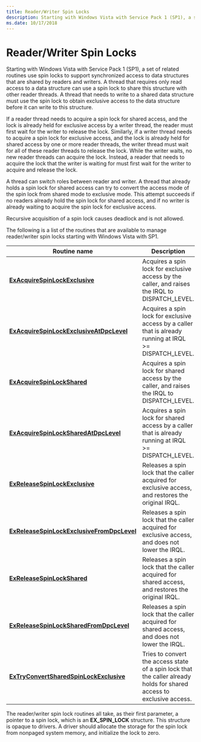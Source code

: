 ```yaml
---
title: Reader/Writer Spin Locks
description: Starting with Windows Vista with Service Pack 1 (SP1), a set of related routines use spin locks to support synchronized access to data structures that are shared by readers and writers.
ms.date: 10/17/2018
---
```


# Reader/Writer Spin Locks


Starting with Windows Vista with Service Pack 1 (SP1), a set of related routines use spin locks to support synchronized access to data structures that are shared by readers and writers. A thread that requires only read access to a data structure can use a spin lock to share this structure with other reader threads. A thread that needs to write to a shared data structure must use the spin lock to obtain exclusive access to the data structure before it can write to this structure.

If a reader thread needs to acquire a spin lock for shared access, and the lock is already held for exclusive access by a writer thread, the reader must first wait for the writer to release the lock. Similarly, if a writer thread needs to acquire a spin lock for exclusive access, and the lock is already held for shared access by one or more reader threads, the writer thread must wait for all of these reader threads to release the lock. While the writer waits, no new reader threads can acquire the lock. Instead, a reader that needs to acquire the lock that the writer is waiting for must first wait for the writer to acquire and release the lock.

A thread can switch roles between reader and writer. A thread that already holds a spin lock for shared access can try to convert the access mode of the spin lock from shared mode to exclusive mode. This attempt succeeds if no readers already hold the spin lock for shared access, and if no writer is already waiting to acquire the spin lock for exclusive access.

Recursive acquisition of a spin lock causes deadlock and is not allowed.

The following is a list of the routines that are available to manage reader/writer spin locks starting with Windows Vista with SP1.

| Routine name                                                                                | Description                                                                                                           |
|---------------------------------------------------------------------------------------------|-----------------------------------------------------------------------------------------------------------------------|
| [**ExAcquireSpinLockExclusive**](/previous-versions/windows/hardware/drivers/hh451007(v=vs.85))                         | Acquires a spin lock for exclusive access by the caller, and raises the IRQL to DISPATCH\_LEVEL.                      |
| [**ExAcquireSpinLockExclusiveAtDpcLevel**](/windows-hardware/drivers/ddi/wdm/nf-wdm-exacquirespinlockexclusiveatdpclevel)    | Acquires a spin lock for exclusive access by a caller that is already running at IRQL &gt;= DISPATCH\_LEVEL.          |
| [**ExAcquireSpinLockShared**](/previous-versions/windows/hardware/drivers/hh451053(v=vs.85))                               | Acquires a spin lock for shared access by the caller, and raises the IRQL to DISPATCH\_LEVEL.                         |
| [**ExAcquireSpinLockSharedAtDpcLevel**](/windows-hardware/drivers/ddi/wdm/nf-wdm-exacquirespinlocksharedatdpclevel)           | Acquires a spin lock for shared access by a caller that is already running at IRQL &gt;= DISPATCH\_LEVEL.             |
| [**ExReleaseSpinLockExclusive**](/previous-versions/hh451061(v=vs.85))                        | Releases a spin lock that the caller acquired for exclusive access, and restores the original IRQL.                   |
| [**ExReleaseSpinLockExclusiveFromDpcLevel**](/windows-hardware/drivers/ddi/wdm/nf-wdm-exreleasespinlockexclusivefromdpclevel) | Releases a spin lock that the caller acquired for exclusive access, and does not lower the IRQL.                      |
| [**ExReleaseSpinLockShared**](/previous-versions/hh451067(v=vs.85))                              | Releases a spin lock that the caller acquired for shared access, and restores the original IRQL.                      |
| [**ExReleaseSpinLockSharedFromDpcLevel**](/windows-hardware/drivers/ddi/wdm/nf-wdm-exreleasespinlocksharedfromdpclevel)      | Releases a spin lock that the caller acquired for shared access, and does not lower the IRQL.                         |
| [**ExTryConvertSharedSpinLockExclusive**](/windows-hardware/drivers/ddi/wdm/nf-wdm-extryconvertsharedspinlockexclusive)      | Tries to convert the access state of a spin lock that the caller already holds for shared access to exclusive access. |

 

The reader/writer spin lock routines all take, as their first parameter, a pointer to a spin lock, which is an **EX\_SPIN\_LOCK** structure. This structure is opaque to drivers. A driver should allocate the storage for the spin lock from nonpaged system memory, and initialize the lock to zero.

 

